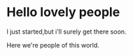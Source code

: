 <!DOCTYPE html>
<html lang="en">

<meta charset="utf-8">
<title>Page Title</title>

<body>
  <h1>Hello lovely people</h1>
  <p>I just started,but i'll surely get there soon.</p>
  <p>Here we're people of this world.</p>
</body>

</html>
